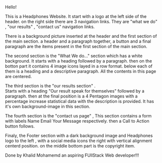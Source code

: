Hello!

This is a Headphones Website. It start with a logo at the left side of the header. on the right side there are 3 navigation links. They are "what we do" , "our results" , "contact us" navigation links.

There is a background picture inserted at the header and the first section of the main section. a header and a paragraph together, a button and a final paragraph are the items present in the first section of the main section.

The second section is the "What We do..." section which has a white background. It starts with a heading followed by a paragraph. then on the botton part it contains 4 image icons layed in a row format. below each of them is a heading and a descriptive paragraph. All the contents in this page are centered.

The third section is the "our results section" .  
Starts with a heading "Our result speak for themselves" followed by a paragraph. then at the final position is a 4 Pentagon images with a percentage increase statistical data with the description is provided. It has it's own background-image in this section.

The fourth section is the "contact us page" , This section contains a form with labels Name Email Your Message respectively.
then a Call to Action button follows.

Finaly, the Footer section with a dark background image and Headphones logo to the left , with a social media icons the right  with vertical alignment centerd position. on the middle bottom part is the copyright item.




Done by Khalid Mohamemd an aspiring FUllStack Web developer!!!
